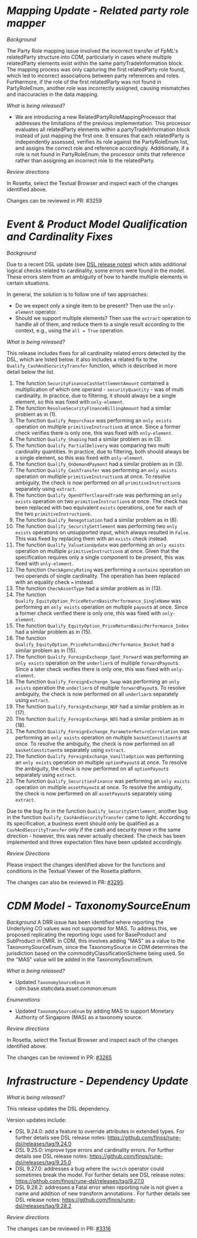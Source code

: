 # _Mapping Update - Related party role mapper_

_Background_

The Party Role mapping issue involved the incorrect transfer of FpML's relatedParty structure into CDM, particularly in cases where multiple relatedParty elements exist within the same partyTradeInformation block. The mapping process was only capturing the first relatedParty role found, which led to incorrect associations between party references and roles. Furthermore, if the role of the first relatedParty was not found in PartyRoleEnum, another role was incorrectly assigned, causing mismatches and inaccuracies in the data mapping.


_What is being released?_

- We are introducing a new RelatedPartyRoleMappingProcessor that addresses the limitations of the previous implementation. This processor evaluates all relatedParty elements within a partyTradeInformation block instead of just mapping the first one. It ensures that each relatedParty is independently assessed, verifies its role against the PartyRoleEnum list, and assigns the correct role and reference accordingly. Additionally, if a role is not found in PartyRoleEnum, the processor omits that reference rather than assigning an incorrect role to the relatedParty.

_Review directions_

In Rosetta, select the Textual Browser and inspect each of the changes identified above.

Changes can be reviewed in PR: #3259


# *Event & Product Model Qualification and Cardinality Fixes*

_Background_

Due to a recent DSL update (see [DSL release notes](https://github.com/finos/rune-dsl/releases/tag/9.25.0)) which adds additional logical checks related to cardinality, some errors were found in the model.
These errors stem from an ambiguity of how to handle multiple elements in certain situations.

In general, the solution is to follow one of two approaches:
- Do we expect only a single item to be present? Then use the `only-element` operator.
- Should we support multiple elements? Then use the `extract` operation to handle all of them, and reduce them
  to a single result according to the context, e.g., using the `all = True` operation.

_What is being released?_

This release includes fixes for all cardinality related errors detected by the DSL, which are listed below.
It also includes a related fix to the `Qualify_CashAndSecurityTransfer` function, which is described in more detail below the list.

1. The function `SecurityFinanceCashSettlementAmount` contained a multiplication of which one operand - `securityQuantity` -
   was of multi cardinality. In practice, due to filtering, it should always be a single element, so this was fixed with `only-element`.
2. The function `ResolveSecurityFinanceBillingAmount` had a similar problem as in (1).
3. The function `Qualify_Repurchase` was performing an `only exists` operation on multiple `primitiveInstruction`s at
   once. Since a former check verifies there is only one, this was fixed with `only-element`.
4. The function `Qualify_Shaping` had a similar problem as in (3).
5. The function `Qualify_PartialDelivery` was comparing two multi cardinality quantities. In practice, due to filtering,
   both should always be a single element, so this was fixed with `only-element`.
6. The function `Qualify_OnDemandPayment` had a similar problem as in (3).
7. The function `Qualify_CashTransfer` was performing an `only exists` operation on multiple `primitiveInstruction`s at
   once. To resolve ambiguity, the check is now performed on all `primitiveInstruction`s separately using `extract`.
8. The function `Qualify_OpenOfferClearedTrade` was performing an `only exists` operation on two `primitiveInstruction`s at
   once. The check has been replaced with two equivalent `exists` operations, one for each of the two `primitiveInstruction`s.
9. The function `Qualify_Renegotiation` had a similar problem as in (8).
10. The function `Qualify_SecuritySettlement` was performing two `only exists` operations on unsupported input, which
    always resulted in `False`. This was fixed by replacing them with an `exists` check instead.
11. The function `Qualify_ValuationUpdate` was performing an `only exists` operation on multiple `primitiveInstruction`s at
    once. Given that the specification requires only a single component to be present, this was fixed with `only-element`.
12. The function `CheckAgencyRating` was performing a `contains` operation on two operands of single cardinality.
    The operation has been replaced with an equality check `=` instead.
13. The function `CheckAssetType` had a similar problem as in (13).
14. The function `Qualify_EquityOption_PriceReturnBasicPerformance_SingleName` was performing an `only exists` operation on multiple `payout`s
    at once. Since a former check verified there is only one, this was fixed with `only-element`.
15. The function `Qualify_EquityOption_PriceReturnBasicPerformance_Index` had a similar problem as in (15).
16. The function `Qualify_EquityOption_PriceReturnBasicPerformance_Basket` had a similar problem as in (15).
17. The function `Qualify_ForeignExchange_Spot_Forward` was performing an `only exists` operation on the `underlier`s
    of multiple `forwardPayout`s. Since a later check verifies there is only one, this was fixed with `only-element`.
18. The function `Qualify_ForeignExchange_Swap` was performing an `only exists` operation the `underlier`s
    of multiple `forwardPayout`s. To resolve ambiguity, the check is now performed on all `underlier`s separately using `extract`.
19. The function `Qualify_ForeignExchange_NDF` had a similar problem as in (17).
20. The function `Qualify_ForeignExchange_NDS` had a similar problem as in (18).
21. The function `Qualify_ForeignExchange_ParameterReturnCorrelation` was performing an `only exists` operation on multiple `basketConstituent`s at
    once. To resolve the ambiguity, the check is now performed on all `basketConstituent`s separately using `extract`.
22. The function `Qualify_ForeignExchange_VanillaOption` was performing an `only exists` operation on multiple `optionPayout`s
    at once. To resolve the ambiguity, the check is now performed on all `optionPayout`s separately using `extract`.
23. The function `Qualify_SecuritiesFinance` was performing an `only exists` operation on multiple `assetPayout`s
    at once. To resolve the ambiguity, the check is now performed on all `assetPayout`s separately using `extract`.

Due to the bug fix in the function `Qualify_SecuritySettlement`, another bug in the function `Qualify_CashAndSecurityTransfer`
came to light. According to its specification, a business event should only be qualified as a `CashAndSecurityTransfer`
only if the cash and security move in the same direction - however, this was never actually checked. The check has been implemented
and three expectation files have been updated accordingly.

_Review Directions_

Please inspect the changes identified above for the functions and conditions in the Textual Viewer of the Rosetta platform.

The changes can also be reviewed in PR: [#3295](https://github.com/finos/common-domain-model/pull/3295).

# _CDM Model - TaxonomySourceEnum_

_Background_
A DRR issue has been identified where reporting the Underlying CO values was not supported for MAS. To address this, we proposed replicating the reporting logic used for BaseProduct and SubProduct in EMIR. In CDM, this involves adding "MAS" as a value to the TaxonomySourceEnum, since the TaxonomySource in CDM determines the jurisdiction based on the commodityClassificationScheme being used. So the "MAS" value will be added in the TaxonomySourceEnum.

_What is being released?_

- Updated `TaxonomySourceEnum` in cdm.base.staticdata.asset.common:enum

_Enumerations_

- Updated `TaxonomySourceEnum` by adding MAS to support Monetary Authority of Singapore (MAS) as a taxonomy source.

_Review directions_

In Rosetta, select the Textual Browser and inspect each of the changes identified above.

The changes can be reviewed in PR: [#3265](https://github.com/finos/common-domain-model/pull/3265)

# _Infrastructure - Dependency Update_

_What is being released?_

This release updates the DSL dependency.

Version updates include:
- DSL 9.24.0: add a feature to override attributes in extended types. For further details see DSL release notes: https://github.com/finos/rune-dsl/releases/tag/9.24.0
- DSL 9.25.0: improve type errors and cardinality errors. For further details see DSL release notes: https://github.com/finos/rune-dsl/releases/tag/9.25.0
- DSL 9.27.0: addresses a bug where the `switch` operator could sometimes break the model. For further details see DSL release notes: https://github.com/finos/rune-dsl/releases/tag/9.27.0
- DSL 9.28.2: addresses a Fatal error when reporting rule is not given a name and addition of new transform annotations . For further details see DSL release notes: https://github.com/finos/rune-dsl/releases/tag/9.28.2

_Review directions_

The changes can be reviewed in PR: [#3316](https://github.com/finos/common-domain-model/pull/3316)
